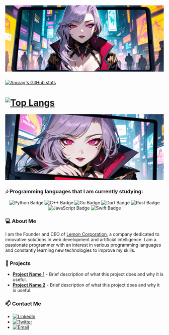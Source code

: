 [![Header](https://github.com/ArtUKnow/ArtUKnow/blob/main/content/undefined_image%20-%202024-06-19T193606.250.png)](https://lemon-corporation.com)
============================================================

[![Anurag's GitHub stats](https://github-readme-stats.vercel.app/api?username=ArtUKnow&theme=tokyonight&show_icons=true)](https://github.com/anuraghazra/github-readme-stats)

[![Top Langs](https://github-readme-stats.vercel.app/api/top-langs/?username=ArtUKnow&theme=tokyonight&layout=compact)](https://github.com/anuraghazra/github-readme-stats)
============================================================

[![Header](https://github.com/ArtUKnow/ArtUKnow/blob/main/content/undefined_image%20-%202024-06-19T193611.446.png)](https://lemon-corporation.com)

### 🎶 Programming languages that I am currently studying:

<div align="center">
  <img src="https://img.shields.io/badge/Python-%2314354C.svg?style=for-the-badge&logo=python&logoColor=white" alt="Python Badge"/>
  <img src="https://img.shields.io/badge/C++-%2300599C.svg?style=for-the-badge&logo=c%2B%2B&logoColor=white" alt="C++ Badge"/>
  <img src="https://img.shields.io/badge/Go-%2300ADD8.svg?style=for-the-badge&logo=go&logoColor=white" alt="Go Badge"/>
  <img src="https://img.shields.io/badge/Dart-%230175C2.svg?style=for-the-badge&logo=dart&logoColor=white" alt="Dart Badge"/>
  <img src="https://img.shields.io/badge/Rust-%23000000.svg?style=for-the-badge&logo=rust&logoColor=white" alt="Rust Badge"/>
  <img src="https://img.shields.io/badge/JavaScript-%23F7DF1E.svg?style=for-the-badge&logo=javascript&logoColor=black" alt="JavaScript Badge"/>
  <img src="https://img.shields.io/badge/Swift-%23FA7343.svg?style=for-the-badge&logo=swift&logoColor=white" alt="Swift Badge"/>
</div>

### 💻 About Me

I am the Founder and CEO of [Lemon Corporation](https://lemon-corporation.com), a company dedicated to innovative solutions in web development and artificial intelligence. I am a passionate programmer with an interest in various programming languages and constantly learning new technologies to improve my skills.

### 🚀 Projects

- **[Project Name 1](https://github.com/ArtUKnow/ProjectName1)** - Brief description of what this project does and why it is useful.
- **[Project Name 2](https://github.com/ArtUKnow/ProjectName2)** - Brief description of what this project does and why it is useful.

### 📫 Contact Me

- [![LinkedIn](https://img.shields.io/badge/LinkedIn-%230077B5.svg?style=for-the-badge&logo=linkedin&logoColor=white)](https://www.linkedin.com/in/your-profile)
- [![Twitter](https://img.shields.io/badge/Twitter-%231DA1F2.svg?style=for-the-badge&logo=twitter&logoColor=white)](https://twitter.com/your-profile)
- [![Email](https://img.shields.io/badge/Email-%23D14836.svg?style=for-the-badge&logo=gmail&logoColor=white)](mailto:your-email@gmail.com)
